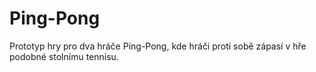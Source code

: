 # Ping-Pong
Prototyp hry pro dva hráče Ping-Pong, kde hráči proti sobě zápasí v hře podobné stolnímu tennisu.
